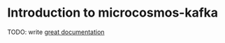 # Introduction to microcosmos-kafka

TODO: write [great documentation](http://jacobian.org/writing/what-to-write/)
